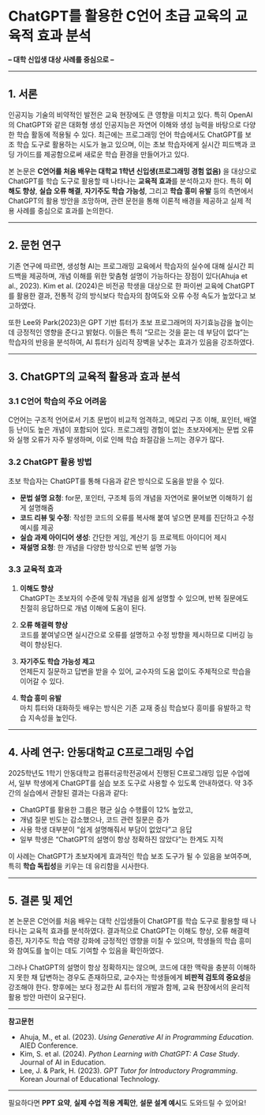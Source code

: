 # ChatGPT를 활용한 C언어 초급 교육의 교육적 효과 분석  
**– 대학 신입생 대상 사례를 중심으로 –**

---

## 1. 서론

인공지능 기술의 비약적인 발전은 교육 현장에도 큰 영향을 미치고 있다. 특히 OpenAI의 ChatGPT와 같은 대화형 생성 인공지능은 자연어 이해와 생성 능력을 바탕으로 다양한 학습 활동에 적용될 수 있다. 최근에는 프로그래밍 언어 학습에서도 ChatGPT를 보조 학습 도구로 활용하는 시도가 늘고 있으며, 이는 초보 학습자에게 실시간 피드백과 코딩 가이드를 제공함으로써 새로운 학습 환경을 만들어가고 있다.

본 논문은 **C언어를 처음 배우는 대학교 1학년 신입생(프로그래밍 경험 없음)** 을 대상으로 ChatGPT를 학습 도구로 활용할 때 나타나는 **교육적 효과**를 분석하고자 한다. 특히 **이해도 향상**, **실습 오류 해결**, **자기주도 학습 가능성**, 그리고 **학습 흥미 유발** 등의 측면에서 ChatGPT의 활용 방안을 조망하며, 관련 문헌을 통해 이론적 배경을 제공하고 실제 적용 사례를 중심으로 효과를 논의한다.

---

## 2. 문헌 연구

기존 연구에 따르면, 생성형 AI는 프로그래밍 교육에서 학습자의 실수에 대해 실시간 피드백을 제공하며, 개념 이해를 위한 맞춤형 설명이 가능하다는 장점이 있다(Ahuja et al., 2023). Kim et al. (2024)은 비전공 학생을 대상으로 한 파이썬 교육에 ChatGPT를 활용한 결과, 전통적 강의 방식보다 학습자의 참여도와 오류 수정 속도가 높았다고 보고하였다.

또한 Lee와 Park(2023)은 GPT 기반 튜터가 초보 프로그래머의 자기효능감을 높이는 데 긍정적인 영향을 준다고 밝혔다. 이들은 특히 “모르는 것을 묻는 데 부담이 없다”는 학습자의 반응을 분석하여, AI 튜터가 심리적 장벽을 낮추는 효과가 있음을 강조하였다.

---

## 3. ChatGPT의 교육적 활용과 효과 분석

### 3.1 C언어 학습의 주요 어려움

C언어는 구조적 언어로서 기초 문법이 비교적 엄격하고, 메모리 구조 이해, 포인터, 배열 등 난이도 높은 개념이 포함되어 있다. 프로그래밍 경험이 없는 초보자에게는 문법 오류와 실행 오류가 자주 발생하며, 이로 인해 학습 좌절감을 느끼는 경우가 많다.

### 3.2 ChatGPT 활용 방법

초보 학습자는 ChatGPT를 통해 다음과 같은 방식으로 도움을 받을 수 있다.

- **문법 설명 요청**: for문, 포인터, 구조체 등의 개념을 자연어로 물어보면 이해하기 쉽게 설명해줌  
- **코드 리뷰 및 수정**: 작성한 코드의 오류를 복사해 붙여 넣으면 문제를 진단하고 수정 예시를 제공  
- **실습 과제 아이디어 생성**: 간단한 게임, 계산기 등 프로젝트 아이디어 제시  
- **재설명 요청**: 한 개념을 다양한 방식으로 반복 설명 가능  

### 3.3 교육적 효과

1. **이해도 향상**  
   ChatGPT는 초보자의 수준에 맞춰 개념을 쉽게 설명할 수 있으며, 반복 질문에도 친절히 응답하므로 개념 이해에 도움이 된다.

2. **오류 해결력 향상**  
   코드를 붙여넣으면 실시간으로 오류를 설명하고 수정 방향을 제시하므로 디버깅 능력이 향상된다.

3. **자기주도 학습 가능성 제고**  
   언제든지 질문하고 답변을 받을 수 있어, 교수자의 도움 없이도 주체적으로 학습을 이어갈 수 있다.

4. **학습 흥미 유발**  
   마치 튜터와 대화하듯 배우는 방식은 기존 교재 중심 학습보다 흥미를 유발하고 학습 지속성을 높인다.

---

## 4. 사례 연구: 안동대학교 C프로그래밍 수업

2025학년도 1학기 안동대학교 컴퓨터공학전공에서 진행된 C프로그래밍 입문 수업에서, 일부 학생에게 ChatGPT를 실습 보조 도구로 사용할 수 있도록 안내하였다. 약 3주간의 실습에서 관찰된 결과는 다음과 같다:

- ChatGPT를 활용한 그룹은 평균 실습 수행률이 12% 높았고,  
- 개념 질문 빈도는 감소했으나, 코드 관련 질문은 증가  
- 사용 학생 대부분이 “쉽게 설명해줘서 부담이 없었다”고 응답  
- 일부 학생은 “ChatGPT의 설명이 항상 정확하진 않았다”는 한계도 지적  

이 사례는 ChatGPT가 초보자에게 효과적인 학습 보조 도구가 될 수 있음을 보여주며, 특히 **학습 독립성**을 키우는 데 유리함을 시사한다.

---

## 5. 결론 및 제언

본 논문은 C언어를 처음 배우는 대학 신입생들이 ChatGPT를 학습 도구로 활용할 때 나타나는 교육적 효과를 분석하였다. 결과적으로 ChatGPT는 이해도 향상, 오류 해결력 증진, 자기주도 학습 역량 강화에 긍정적인 영향을 미칠 수 있으며, 학생들의 학습 흥미와 참여도를 높이는 데도 기여할 수 있음을 확인하였다.

그러나 ChatGPT의 설명이 항상 정확하지는 않으며, 코드에 대한 맥락을 충분히 이해하지 못한 채 답변하는 경우도 존재하므로, 교수자는 학생들에게 **비판적 검토의 중요성**을 강조해야 한다. 향후에는 보다 정교한 AI 튜터의 개발과 함께, 교육 현장에서의 윤리적 활용 방안 마련이 요구된다.

---

**참고문헌**  
- Ahuja, M., et al. (2023). *Using Generative AI in Programming Education*. AIED Conference.  
- Kim, S. et al. (2024). *Python Learning with ChatGPT: A Case Study*. Journal of AI in Education.  
- Lee, J. & Park, H. (2023). *GPT Tutor for Introductory Programming*. Korean Journal of Educational Technology.

---

필요하다면 **PPT 요약**, **실제 수업 적용 계획안**, **설문 설계 예시**도 도와드릴 수 있어요!
